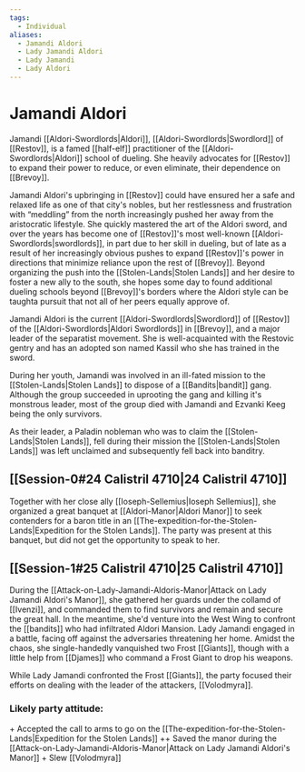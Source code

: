 ```yaml
---
tags:
  - Individual
aliases:
  - Jamandi Aldori
  - Lady Jamandi Aldori
  - Lady Jamandi
  - Lady Aldori
---
```

# Jamandi Aldori
Jamandi [[Aldori-Swordlords|Aldori]], [[Aldori-Swordlords|Swordlord]] of [[Restov]], is a famed [[half-elf]] practitioner of the [[Aldori-Swordlords|Aldori]] school of dueling. She heavily advocates for [[Restov]] to expand their power to reduce, or even eliminate, their dependence on [[Brevoy]].

Jamandi Aldori's upbringing in [[Restov]] could have ensured her a safe and relaxed life as one of that city's nobles, but her restlessness and frustration with “meddling” from the north increasingly pushed her away from the aristocratic lifestyle. She quickly mastered the art of the Aldori sword, and over the years has become one of [[Restov]]'s most well-known [[Aldori-Swordlords|swordlords]], in part due to her skill in dueling, but of late as a result of her increasingly obvious pushes to expand [[Restov]]'s power in directions that minimize reliance upon the rest of [[Brevoy]]. Beyond organizing the push into the [[Stolen-Lands|Stolen Lands]] and her desire to foster a new ally to the south, she hopes some day to found additional dueling schools beyond [[Brevoy]]'s borders where the Aldori style can be taughta pursuit that not all of her peers equally approve of.

Jamandi Aldori is the current [[Aldori-Swordlords|Swordlord]] of [[Restov]] of the [[Aldori-Swordlords|Aldori Swordlords]] in [[Brevoy]], and a major leader of the separatist movement. She is well-acquainted with the Restovic gentry and has an adopted son named Kassil who she has trained in the sword. 

During her youth, Jamandi was involved in an ill-fated mission to the [[Stolen-Lands|Stolen Lands]] to dispose of a [[Bandits|bandit]] gang. Although the group succeeded in uprooting the gang and killing it's monstrous leader, most of the group died with Jamandi and Ezvanki Keeg being the only survivors.

As their leader, a Paladin nobleman who was to claim the [[Stolen-Lands|Stolen Lands]], fell during their mission the [[Stolen-Lands|Stolen Lands]] was left unclaimed and subsequently fell back into banditry. 

## [[Session-0#24 Calistril 4710|24 Calistril 4710]]
Together with her close ally [[Ioseph-Sellemius|Ioseph Sellemius]], she organized a great banquet at [[Aldori-Manor|Aldori Manor]] to seek contenders for a baron title in an [[The-expedition-for-the-Stolen-Lands|Expedition for the Stolen Lands]]. The party was present at this banquet, but did not get the opportunity to speak to her. 
## [[Session-1#25 Calistril 4710|25 Calistril 4710]]
During the [[Attack-on-Lady-Jamandi-Aldoris-Manor|Attack on Lady Jamandi Aldori's Manor]], she gathered her guards under the collamd of [[Ivenzi]], and commanded them to find survivors and remain and secure the great hall. In the meantime, she'd venture into the West Wing to confront the [[bandits]] who had infiltrated Aldori Mansion. Lady Jamandi engaged in a battle, facing off against the adversaries threatening her home. Amidst the chaos, she single-handedly vanquished two Frost [[Giants]], though with a little help from [[Djames]] who command a Frost Giant to drop his weapons. 

While Lady Jamandi confronted the Frost [[Giants]], the party focused their efforts on dealing with the leader of the attackers, [[Volodmyra]].

### Likely party attitude:
\+ Accepted the call to arms to go on the [[The-expedition-for-the-Stolen-Lands|Expedition for the Stolen Lands]]
\++ Saved the manor during the [[Attack-on-Lady-Jamandi-Aldoris-Manor|Attack on Lady Jamandi Aldori's Manor]] 
\+ Slew [[Volodmyra]]
